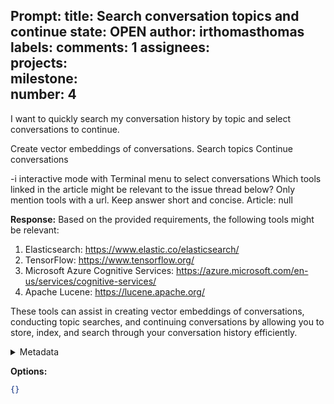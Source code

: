 **Prompt:**
title:	Search conversation topics and continue
state:	OPEN
author:	irthomasthomas
labels:	
comments:	1
assignees:	
projects:	
milestone:	
number:	4
--
I want to quickly search my conversation history by topic and select conversations to continue.

Create vector embeddings of conversations.
Search topics
Continue conversations

-i interactive mode with Terminal menu to select conversations
 Which tools linked in the article might be relevant to the issue thread below? Only mention tools with a url. Keep answer short and concise. Article: null

**Response:**
Based on the provided requirements, the following tools might be relevant:

1. Elasticsearch: https://www.elastic.co/elasticsearch/
2. TensorFlow: https://www.tensorflow.org/
3. Microsoft Azure Cognitive Services: https://azure.microsoft.com/en-us/services/cognitive-services/
4. Apache Lucene: https://lucene.apache.org/

These tools can assist in creating vector embeddings of conversations, conducting topic searches, and continuing conversations by allowing you to store, index, and search through your conversation history efficiently.

<details><summary>Metadata</summary>

- Duration: 4343 ms
- Datetime: 2023-08-24T12:57:32.832650
- Model: gpt-3.5-turbo-0613

</details>

**Options:**
```json
{}
```

